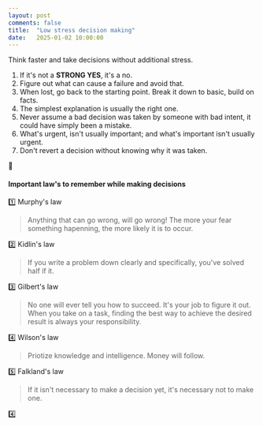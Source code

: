```yaml
---
layout: post
comments: false
title:  "Low stress decision making"
date:   2025-01-02 10:00:00
---
```


Think faster and take decisions without additional stress.

1. If it's not a **STRONG YES**, it's a no.
2. Figure out what can cause a failure and avoid that.
3. When lost, go back to the starting point. Break it down to basic, build on facts. 
4. The simplest explanation is usually the right one.
5. Never assume a bad decision was taken by someone with bad intent, it could have simply been a mistake.
6. What's urgent, isn't usually important; and what's important isn't usually urgent.
7. Don't revert a decision without knowing why it was taken.

👋


#### Important law's to remember while making decisions

1️⃣ Murphy's law

> Anything that can go wrong, will go wrong! The more your fear something hapenning, the more likely it is to occur.

2️⃣ Kidlin's law

> If you write a problem down clearly and specifically, you've solved half if it.

3️⃣ Gilbert's law

> No one will ever tell you how to succeed. It's your job to figure it out. When you take on a task, finding the best way to achieve the desired result is always your responsibility.

4️⃣ Wilson's law

> Priotize knowledge and intelligence. Money will follow.

5️⃣ Falkland's law

> If it isn't necessary to make a decision yet, it's necessary not to make one.


4️⃣
